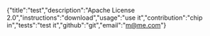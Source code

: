 {"title":"test","description":"Apache License 2.0","instructions":"download","usage":"use it","contribution":"chip in","tests":"test it","github":"git","email":"m@me.com"}
